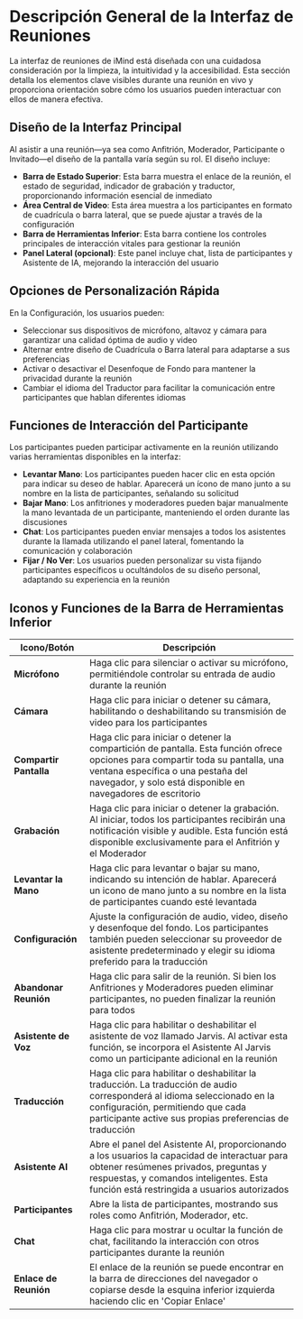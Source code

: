 # Descripción General de la Interfaz de Reuniones

La interfaz de reuniones de iMind está diseñada con una cuidadosa consideración por la limpieza, la intuitividad y la accesibilidad. Esta sección detalla los elementos clave visibles durante una reunión en vivo y proporciona orientación sobre cómo los usuarios pueden interactuar con ellos de manera efectiva.

## Diseño de la Interfaz Principal

Al asistir a una reunión—ya sea como Anfitrión, Moderador, Participante o Invitado—el diseño de la pantalla varía según su rol. El diseño incluye:

- **Barra de Estado Superior**: Esta barra muestra el enlace de la reunión, el estado de seguridad, indicador de grabación y traductor, proporcionando información esencial de inmediato
- **Área Central de Video**: Esta área muestra a los participantes en formato de cuadrícula o barra lateral, que se puede ajustar a través de la configuración
- **Barra de Herramientas Inferior**: Esta barra contiene los controles principales de interacción vitales para gestionar la reunión
- **Panel Lateral (opcional)**: Este panel incluye chat, lista de participantes y Asistente de IA, mejorando la interacción del usuario

## Opciones de Personalización Rápida

En la Configuración, los usuarios pueden:

- Seleccionar sus dispositivos de micrófono, altavoz y cámara para garantizar una calidad óptima de audio y video
- Alternar entre diseño de Cuadrícula o Barra lateral para adaptarse a sus preferencias
- Activar o desactivar el Desenfoque de Fondo para mantener la privacidad durante la reunión
- Cambiar el idioma del Traductor para facilitar la comunicación entre participantes que hablan diferentes idiomas

## Funciones de Interacción del Participante

Los participantes pueden participar activamente en la reunión utilizando varias herramientas disponibles en la interfaz:

- **Levantar Mano**: Los participantes pueden hacer clic en esta opción para indicar su deseo de hablar. Aparecerá un ícono de mano junto a su nombre en la lista de participantes, señalando su solicitud
- **Bajar Mano**: Los anfitriones y moderadores pueden bajar manualmente la mano levantada de un participante, manteniendo el orden durante las discusiones
- **Chat**: Los participantes pueden enviar mensajes a todos los asistentes durante la llamada utilizando el panel lateral, fomentando la comunicación y colaboración
- **Fijar / No Ver**: Los usuarios pueden personalizar su vista fijando participantes específicos u ocultándolos de su diseño personal, adaptando su experiencia en la reunión

## Iconos y Funciones de la Barra de Herramientas Inferior

| Icono/Botón         | Descripción                                                                                                                                                                                    |
| ------------------- | ---------------------------------------------------------------------------------------------------------------------------------------------------------------------------------------------- |
| **Micrófono**       | Haga clic para silenciar o activar su micrófono, permitiéndole controlar su entrada de audio durante la reunión                                                                               |
| **Cámara**          | Haga clic para iniciar o detener su cámara, habilitando o deshabilitando su transmisión de video para los participantes                                                                       |
| **Compartir Pantalla** | Haga clic para iniciar o detener la compartición de pantalla. Esta función ofrece opciones para compartir toda su pantalla, una ventana específica o una pestaña del navegador, y solo está disponible en navegadores de escritorio |
| **Grabación**       | Haga clic para iniciar o detener la grabación. Al iniciar, todos los participantes recibirán una notificación visible y audible. Esta función está disponible exclusivamente para el Anfitrión y el Moderador |
| **Levantar la Mano** | Haga clic para levantar o bajar su mano, indicando su intención de hablar. Aparecerá un icono de mano junto a su nombre en la lista de participantes cuando esté levantada                    |
| **Configuración**   | Ajuste la configuración de audio, video, diseño y desenfoque del fondo. Los participantes también pueden seleccionar su proveedor de asistente predeterminado y elegir su idioma preferido para la traducción |
| **Abandonar Reunión** | Haga clic para salir de la reunión. Si bien los Anfitriones y Moderadores pueden eliminar participantes, no pueden finalizar la reunión para todos                                            |
| **Asistente de Voz** | Haga clic para habilitar o deshabilitar el asistente de voz llamado Jarvis. Al activar esta función, se incorpora el Asistente AI Jarvis como un participante adicional en la reunión         |
| **Traducción**      | Haga clic para habilitar o deshabilitar la traducción. La traducción de audio corresponderá al idioma seleccionado en la configuración, permitiendo que cada participante active sus propias preferencias de traducción |
| **Asistente AI**    | Abre el panel del Asistente AI, proporcionando a los usuarios la capacidad de interactuar para obtener resúmenes privados, preguntas y respuestas, y comandos inteligentes. Esta función está restringida a usuarios autorizados |
| **Participantes**   | Abre la lista de participantes, mostrando sus roles como Anfitrión, Moderador, etc.                                                                                                           |
| **Chat**            | Haga clic para mostrar u ocultar la función de chat, facilitando la interacción con otros participantes durante la reunión                                                                     |
| **Enlace de Reunión** | El enlace de la reunión se puede encontrar en la barra de direcciones del navegador o copiarse desde la esquina inferior izquierda haciendo clic en 'Copiar Enlace'                          |